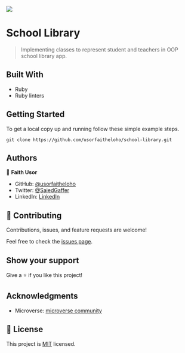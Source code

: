 ![](https://img.shields.io/badge/Microverse-blueviolet)

#  School Library

> Implementing classes to represent student and teachers in OOP school library app.
## Built With

- Ruby
- Ruby linters

## Getting Started

To get a local copy up and running follow these simple example steps.

`git clone https://github.com/usorfaitheloho/school-library.git`


## Authors

👤 **Faith Usor**

- GitHub: [@usorfaitheloho](https://github.com/usorfaitheloho)
- Twitter: [@SaiedGaffer](https://twitter.com/faith-usor16)
- LinkedIn: [LinkedIn](https://www.linkedin.com/in/faith-usor16/)

## 🤝 Contributing

Contributions, issues, and feature requests are welcome!

Feel free to check the [issues page](https://github.com/usorfaitheloho/school-library/issues).

## Show your support

Give a ⭐️ if you like this project!

## Acknowledgments

- Microverse: [microverse community](https://github.com/microverseinc)

## 📝 License

This project is [MIT](./MIT.md) licensed.